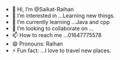 - 👋 Hi, I’m @Saikat-Raihan
- 👀 I’m interested in ...Learning new things.
- 🌱 I’m currently learning ...Java and cpp
- 💞️ I’m looking to collaborate on ...
- 📫 How to reach me ...01647775578
- 😄 Pronouns: Raihan
- ⚡ Fun fact: ...I love to travel new places.

<!---
Saikat-Raihan/Saikat-Raihan is a ✨ special ✨ repository because its `README.md` (this file) appears on your GitHub profile.
You can click the Preview link to take a look at your changes.
--->
